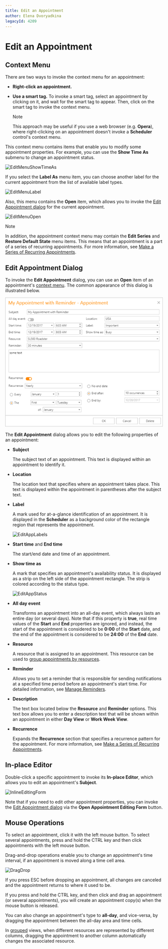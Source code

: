 ```yaml
---
title: Edit an Appointment
author: Elena Dvoryadkina
legacyId: 4209
---
```

# Edit an Appointment
## <a name="contextmenu"/>Context Menu
There are two ways to invoke the context menu for an appointment:
* **Right-click an appointment.**
* **Use a smart tag.** To invoke a smart tag, select an appointment by clicking on it, and wait for the smart tag to appear. Then, click on the smart tag to invoke the context menu.
	
	> [!NOTE]
	> This approach may be useful if you use a web browser (e.g. **Opera**), where right-clicking on an appointment doesn't invoke a **Scheduler** control's context menu.

This context menu contains items that enable you to modify some appointment properties. For example, you can use the **Show Time As** submenu to change an appointment status.

![EditMenuShowTimeAs](../../../images/img8234.png)

If you select the **Label As** menu item, you can choose another label for the current appointment from the list of available label types.

![EditMenuLabel](../../../images/img8235.png)

Also, this menu contains the **Open** item, which allows you to invoke the [Edit Appointment dialog](#editappointmentdialog) for the current appointment.

![EditMenuOpen](../../../images/img8233.png)

> [!NOTE]
> In addition, the appointment context menu may contain the **Edit Series** and **Restore Default State** menu items. This means that an appointment is a part of a series of recurring appointments. For more information, see [Make a Series of Recurring Appointments](make-a-series-of-recurring-appointments.md).

## <a name="editappointmentdialog"/>Edit Appointment Dialog
To invoke the **Edit Appointment** dialog, you can use an **Open** item of an appointment's [context menu](#contextmenu). The common appearance of this dialog is illustrated below.

![EditForm](../../../images/app-reminders.png)

The **Edit Appointment** dialog allows you to edit the following properties of an appointment:
* **Subject**
	
	The subject text of an appointment. This text is displayed within an appointment to identify it.
* **Location**
	
	The location text that specifies where an appointment takes place. This text is displayed within the appointment in parentheses after the subject text.
* **Label**
	
	A mark used for at-a-glance identification of an appointment. It is displayed in the **Scheduler** as a background color of the rectangle region that represents the appointment.
	
	![EditAppLabels](../../../images/img12069.png)
* **Start time** and **End time**
	
	The start/end date and time of an appointment.
* **Show time as**
	
	A mark that specifies an appointment's availability status. It is displayed as a strip on the left side of the appointment rectangle. The strip is colored according to the status type.
	
	![EditAppStatus](../../../images/img12070.png)
* **All day event**
	
	Transforms an appointment into an all-day event, which always lasts an entire day (or several days). Note that if this property is **true**, real time values of the **Start** and **End** properties are ignored, and instead, the start of the appointment is considered to be **0:00** of the **Start** date, and the end of the appointment is considered to be **24:00** of the **End** date.
* **Resource**
	
	A resource that is assigned to an appointment. This resource can be used to [group appointments by resources](../layout-customization/scheduler-grouping.md).
* **Reminder**
	
	Allows you to set a reminder that is responsible for sending notifications at a specified time period before an appointment's start time. For detailed information, see [Manage Reminders](manage-reminders.md).
* **Description**
	
	The text box located below the **Resource** and **Reminder** options. This text box allows you to enter a description text that will be shown within an appointment in either **Day View** or **Work Week View**.
* **Recurrence**
	
	Expands the **Recurrence** section that specifies a recurrence pattern for the appointment. For more information, see [Make a Series of Recurring Appointments](make-a-series-of-recurring-appointments.md).

## In-place Editor
Double-click a specific appointment to invoke its **In-place Editor**, which allows you to edit an appointment's **Subject**.

![InlineEditingForm](../../../images/img8237.png)

Note that if you need to edit other appointment properties, you can invoke the [Edit Appointment dialog](#editappointmentdialog) via the **Open Appointment Editing Form** button.

## Mouse Operations
To select an appointment, click it with the left mouse button. To select several appointments, press and hold the CTRL key and then click appointments with the left mouse button.

Drag-and-drop operations enable you to change an appointment's time interval, if an appointment is moved along a time cell area.

![DragDrop](../../../images/img8239.png)

If you press ESC before dropping an appointment, all changes are canceled and the appointment returns to where it used to be.

If you press and hold the CTRL key, and then click and drag an appointment (or several appointments), you will create an appointment copy(s) when the mouse button is released.

You can also change an appointment's type to **all-day**, and vice-versa, by dragging the appointment between the all-day area and time cells.

In [grouped](../layout-customization/scheduler-grouping.md) views, when different resources are represented by different columns, dragging the appointment to another column automatically changes the associated resource.
